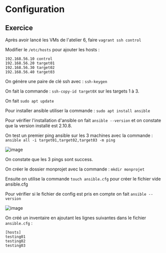 # Configuration

## Exercice

Après avoir lancé les VMs de l'atelier 6, faire ```vagrant ssh control```

Modifier le ```/etc/hosts``` pour ajouter les hosts :

```console
192.168.56.10 control
192.168.56.20 target01
192.168.56.30 target02
192.168.56.40 target03 	
```
On génère une paire de clé ssh avec : ```ssh-keygen```

On fait la commande : ```ssh-copy-id target0X``` sur les targets 1 à 3.

On fait ```sudo apt update```

Pour installer ansible utiliser la commande : ```sudo apt install ansible```

Pour vérifier l'installation d'ansible on fait ```ansible --version``` et on constate que la version installé est 2.10.8.

On test un premier ping ansible sur les 3 machines avec la commande : ```ansible all -i target01,target02,target03 -m ping```

![image](https://github.com/user-attachments/assets/48ff780a-0c79-4709-8732-5f8e917c76da)

On constate que les 3 pings sont success.

On créer le dossier monprojet avec la commande : ```mkdir monprojet```

Ensuite on utilise la commande ```touch ansible.cfg``` pour créer le fichier vide ansible.cfg

Pour vérifier si le fichier de config est pris en compte on fait ```ansible --version```

![image](https://github.com/user-attachments/assets/f62ba687-1b7d-4d04-87bf-b0730e796be3)


On créé un inventaire en ajoutant les lignes suivantes dans le fichier ```ansible.cfg``` :

```console
[hosts]
testing01
testing02
testing03
```

